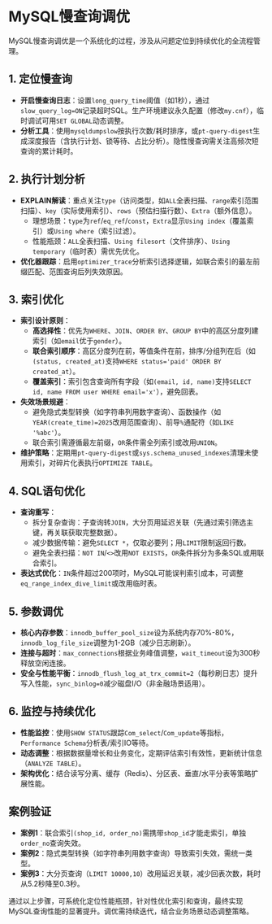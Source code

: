 # MySQL慢查询调优

MySQL慢查询调优是一个系统化的过程，涉及从问题定位到持续优化的全流程管理。

## 1. 定位慢查询
- **开启慢查询日志**：设置`long_query_time`阈值（如1秒），通过`slow_query_log=ON`记录超时SQL。生产环境建议永久配置（修改`my.cnf`），临时调试可用`SET GLOBAL`动态调整。
- **分析工具**：使用`mysqldumpslow`按执行次数/耗时排序，或`pt-query-digest`生成深度报告（含执行计划、锁等待、占比分析）。隐性慢查询需关注高频次短查询的累计耗时。

## 2. 执行计划分析
- **EXPLAIN解读**：重点关注`type`（访问类型，如`ALL`全表扫描、`range`索引范围扫描）、`key`（实际使用索引）、`rows`（预估扫描行数）、`Extra`（额外信息）。
    - 理想场景：`type`为`ref`/`eq_ref`/`const`，`Extra`显示`Using index`（覆盖索引）或`Using where`（索引过滤）。
    - 性能瓶颈：`ALL`全表扫描、`Using filesort`（文件排序）、`Using temporary`（临时表）需优先优化。
- **优化器跟踪**：启用`optimizer_trace`分析索引选择逻辑，如联合索引的最左前缀匹配、范围查询后列失效原因。

## 3. 索引优化
- **索引设计原则**：
    - **高选择性**：优先为`WHERE`、`JOIN`、`ORDER BY`、`GROUP BY`中的高区分度列建索引（如`email`优于`gender`）。
    - **联合索引顺序**：高区分度列在前，等值条件在前，排序/分组列在后（如`(status, created_at)`支持`WHERE status='paid' ORDER BY created_at`）。
    - **覆盖索引**：索引包含查询所有字段（如`(email, id, name)`支持`SELECT id, name FROM user WHERE email='x'`），避免回表。
- **失效场景规避**：
    - 避免隐式类型转换（如字符串列用数字查询）、函数操作（如`YEAR(create_time)=2025`改用范围查询）、前导`%`通配符（如`LIKE '%abc'`）。
    - 联合索引需遵循最左前缀，`OR`条件需全列索引或改用`UNION`。
- **维护策略**：定期用`pt-query-digest`或`sys.schema_unused_indexes`清理未使用索引，对碎片化表执行`OPTIMIZE TABLE`。

## 4. SQL语句优化
- **查询重写**：
    - 拆分复杂查询：子查询转`JOIN`，大分页用延迟关联（先通过索引筛选主键，再关联获取完整数据）。
    - 减少数据传输：避免`SELECT *`，仅取必要列；用`LIMIT`限制返回行数。
    - 避免全表扫描：`NOT IN`/`<>`改用`NOT EXISTS`，`OR`条件拆分为多条SQL或用联合索引。
- **表达式优化**：`IN`条件超过200项时，MySQL可能误判索引成本，可调整`eq_range_index_dive_limit`或改用临时表。

## 5. 参数调优
- **核心内存参数**：`innodb_buffer_pool_size`设为系统内存70%-80%，`innodb_log_file_size`调整为1-2GB（减少日志刷新）。
- **连接与超时**：`max_connections`根据业务峰值调整，`wait_timeout`设为300秒释放空闲连接。
- **安全与性能平衡**：`innodb_flush_log_at_trx_commit=2`（每秒刷日志）提升写入性能，`sync_binlog=0`减少磁盘I/O（非金融场景适用）。

## 6. 监控与持续优化
- **性能监控**：使用`SHOW STATUS`跟踪`Com_select`/`Com_update`等指标，`Performance Schema`分析表/索引IO等待。
- **动态调整**：根据数据量增长和业务变化，定期评估索引有效性，更新统计信息（`ANALYZE TABLE`）。
- **架构优化**：结合读写分离、缓存（Redis）、分区表、垂直/水平分表等策略扩展性能。

## 案例验证
- **案例1**：联合索引`(shop_id, order_no)`需携带`shop_id`才能走索引，单独`order_no`查询失效。
- **案例2**：隐式类型转换（如字符串列用数字查询）导致索引失效，需统一类型。
- **案例3**：大分页查询（`LIMIT 10000,10`）改用延迟关联，减少回表次数，耗时从5.2秒降至0.3秒。

通过以上步骤，可系统化定位性能瓶颈，针对性优化索引和查询，最终实现MySQL查询性能的显著提升。调优需持续迭代，结合业务场景动态调整策略。